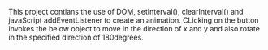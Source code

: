 This project contians the use of DOM, setInterval(), clearInterval() and javaScript addEventListener to create an animation.
CLicking on the button invokes the below object to move in the direction of x and y and also rotate in the specified direction of 180degrees.